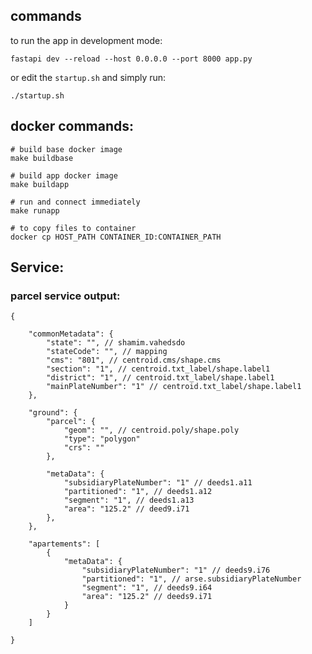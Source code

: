 

## commands

to run the app in development mode:

    fastapi dev --reload --host 0.0.0.0 --port 8000 app.py

or edit the `startup.sh` and simply run:

    ./startup.sh


## docker commands:

    # build base docker image
    make buildbase

    # build app docker image
    make buildapp

    # run and connect immediately
    make runapp

    # to copy files to container
    docker cp HOST_PATH CONTAINER_ID:CONTAINER_PATH


## Service:

### parcel service output:

    {

        "commonMetadata": {
            "state": "", // shamim.vahedsdo
            "stateCode": "", // mapping
            "cms": "801", // centroid.cms/shape.cms
            "section": "1", // centroid.txt_label/shape.label1 
            "district": "1", // centroid.txt_label/shape.label1
            "mainPlateNumber": "1" // centroid.txt_label/shape.label1
        },
        
        "ground": {
            "parcel": {
                "geom": "", // centroid.poly/shape.poly
                "type": "polygon"
                "crs": ""
            },

            "metaData": {
                "subsidiaryPlateNumber": "1" // deeds1.a11
                "partitioned": "1", // deeds1.a12
                "segment": "1", // deeds1.a13
                "area": "125.2" // deed9.i71
            },
        },

        "apartements": [
            {
                "metaData": {
                    "subsidiaryPlateNumber": "1" // deeds9.i76
                    "partitioned": "1", // arse.subsidiaryPlateNumber
                    "segment": "1", // deeds9.i64
                    "area": "125.2" // deeds9.i71
                }
            }
        ]

    }